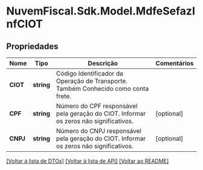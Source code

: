 # NuvemFiscal.Sdk.Model.MdfeSefazInfCIOT

## Propriedades

Nome | Tipo | Descrição | Comentários
------------ | ------------- | ------------- | -------------
**CIOT** | **string** | Código Identificador da Operação de Transporte.  Também Conhecido como conta frete. | 
**CPF** | **string** | Número do CPF responsável pela geração do CIOT.  Informar os zeros não significativos. | [optional] 
**CNPJ** | **string** | Número do CNPJ responsável pela geração do CIOT.  Informar os zeros não significativos. | [optional] 

[[Voltar à lista de DTOs]](../README.md#documentation-for-models) [[Voltar à lista de API]](../README.md#documentation-for-api-endpoints) [[Voltar ao README]](../README.md)

